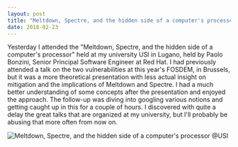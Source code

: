 ```yaml
---
layout: post
title: "Meltdown, Spectre, and the hidden side of a computer's processor @USI"
date: 2018-02-23
---
```

Yesterday I attended the "Meltdown, Spectre, and the hidden side of a computer's processor" held at my university USI in Lugano, 
held by Paolo Bonzini, Senior Principal Software Engineer at Red Hat. I had previously attended a talk on the two vulnerabilities
at this year's FOSDEM, in Brussels, but it was a more theoretical presentation with less actual insight on mitigation and the implications
of Meltdown and Spectre. I had a much better understanding of some concepts after the presentation and enjoyed the approach.
The follow-up was diving into googling various notions and getting caught up in this for a couple of hours.
I discovered with quite a delay the great talks that are organized at my university, but I'll probably be abusing that more often from now on.

![Meltdown, Spectre, and the hidden side of a computer's processor @USI](https://imgur.com/a/RipzV)
